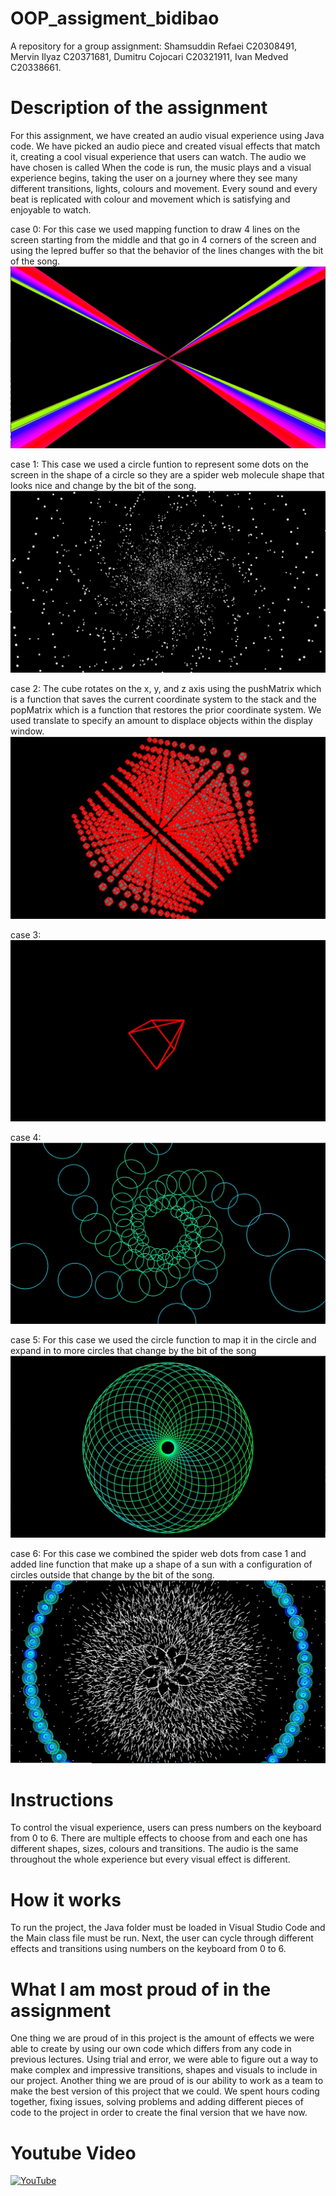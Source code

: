 # OOP_assigment_bidibao
A repository for a group assignment: 
Shamsuddin Refaei C20308491,
Mervin Ilyaz C20371681, 
Dumitru Cojocari C20321911, 
Ivan Medved C20338661.

# Description of the assignment
For this assignment, we have created an audio visual experience using Java code. We have picked an audio piece and created visual effects that match it, creating a cool visual experience that users can watch.
The audio we have chosen is called
When the code is run, the music plays and a visual experience begins, taking the user on a journey where they see many different transitions, lights, colours and movement. Every sound and every beat is replicated with colour and movement which is satisfying and enjoyable to watch.

case 0:
For this case we used mapping function to draw 4 lines on the screen starting from the middle and that go in 4 corners of the screen and using the lepred buffer so that the behavior of the lines changes with the bit of the song.
![Sketch](java/data/Case0.png)

case 1:
This case we used a circle funtion to represent some dots on the screen in the shape of a circle so they are a spider web molecule shape that looks nice and change by the bit of the song.
![Sketch](java/data/Case1.png)

case 2:
The cube rotates on the x, y, and z axis using the pushMatrix which is a function that saves 
the current coordinate system to the stack and the popMatrix which is a function that
restores the prior coordinate system.
We used translate to specify an amount to displace objects within the display window.
![Sketch](java/data/Case2.png)

case 3:
![Sketch](java/data/Case3.png)

case 4:
![Sketch](java/data/Case4.png)

case 5:
For this case we used the circle function to map it in the circle and expand in to more circles that change by the bit of the song
![Sketch](java/data/Case5.png)


case 6:
For this case we combined the spider web dots from case 1 and added line function that make up a shape of a sun with a configuration of circles outside that change by the bit of the song. 
![Sketch](java/data/Case6.png)


# Instructions
To control the visual experience, users can press numbers on the keyboard from 0 to 6. There are multiple effects to choose from and each one has different shapes, sizes, colours and transitions. The audio is the same throughout the whole experience but every visual effect is different.

# How it works
To run the project, the Java folder must be loaded in Visual Studio Code and the Main class file must be run. Next, the user can cycle through different effects and transitions using numbers on the keyboard from 0 to 6.

# What I am most proud of in the assignment
One thing we are proud of in this project is the amount of effects we were able to create by using our own code which differs from any code in previous lectures. Using trial and error, we were able to figure out a way to make complex and impressive transitions, shapes and visuals to include in our project.
Another thing we are proud of is our ability to work as a team to make the best version of this project that we could. We spent hours coding together, fixing issues, solving problems and adding different pieces of code to the project in order to create the final version that we have now.

# Youtube Video
[![YouTube](http://img.youtube.com/vi/iWYrYp0AR6A/0.jpg)](https://youtu.be/iWYrYp0AR6A)
